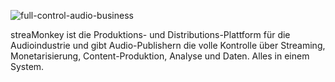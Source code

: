 ![full-control-audio-business](https://streamonkey.de/images/hero-home.webp)

streaMonkey ist die Produktions- und Distributions-Plattform für die
Audioindustrie und gibt Audio-Publishern die volle Kontrolle über
Streaming, Monetarisierung, Content-Produktion, Analyse und Daten.
Alles in einem System.

